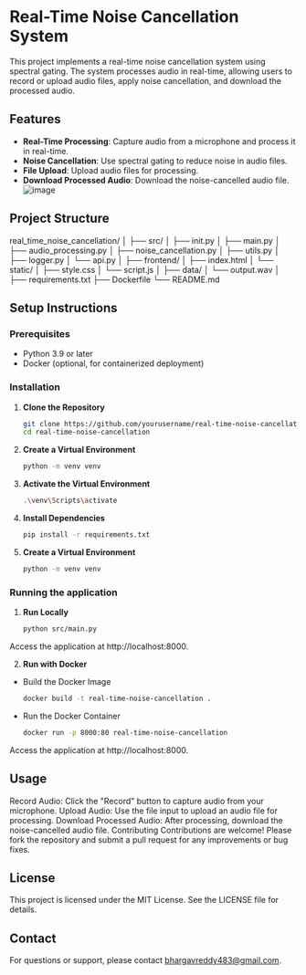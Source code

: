 # Real-Time Noise Cancellation System

This project implements a real-time noise cancellation system using spectral gating. The system processes audio in real-time, allowing users to record or upload audio files, apply noise cancellation, and download the processed audio.

## Features

- **Real-Time Processing**: Capture audio from a microphone and process it in real-time.
- **Noise Cancellation**: Use spectral gating to reduce noise in audio files.
- **File Upload**: Upload audio files for processing.
- **Download Processed Audio**: Download the noise-cancelled audio file.
![image](https://github.com/user-attachments/assets/c7519c2f-0730-4c11-8e5d-1c745456e053)


## Project Structure

real_time_noise_cancellation/
│
├── src/
│ ├── init.py
│ ├── main.py
│ ├── audio_processing.py
│ ├── noise_cancellation.py
│ ├── utils.py
│ ├── logger.py
│ └── api.py
│
├── frontend/
│ ├── index.html
│ └── static/
│ ├── style.css
│ └── script.js
│
├── data/
│ └── output.wav
│
├── requirements.txt
├── Dockerfile
└── README.md



## Setup Instructions

### Prerequisites

- Python 3.9 or later
- Docker (optional, for containerized deployment)

### Installation

1. **Clone the Repository**

   ```bash
   git clone https://github.com/yourusername/real-time-noise-cancellation.git
   cd real-time-noise-cancellation


2. **Create a Virtual Environment**
     ```bash
     python -m venv venv

3. **Activate the Virtual Environment**
     ```bash
     .\venv\Scripts\activate
     
4. **Install Dependencies**
     ```bash
     pip install -r requirements.txt
5. **Create a Virtual Environment**
     ```bash
     python -m venv venv


### Running the application

1. **Run Locally**
    ```bash
    python src/main.py
  Access the application at http://localhost:8000.

2. **Run with Docker**

- Build the Docker Image
  ```bash
  docker build -t real-time-noise-cancellation .
- Run the Docker Container
  ```bash
  docker run -p 8000:80 real-time-noise-cancellation
Access the application at http://localhost:8000.


## Usage
Record Audio: Click the "Record" button to capture audio from your microphone.
Upload Audio: Use the file input to upload an audio file for processing.
Download Processed Audio: After processing, download the noise-cancelled audio file.
Contributing
Contributions are welcome! Please fork the repository and submit a pull request for any improvements or bug fixes.

## License
This project is licensed under the MIT License. See the LICENSE file for details.

## Contact
For questions or support, please contact bhargavreddy483@gmail.com.
   
